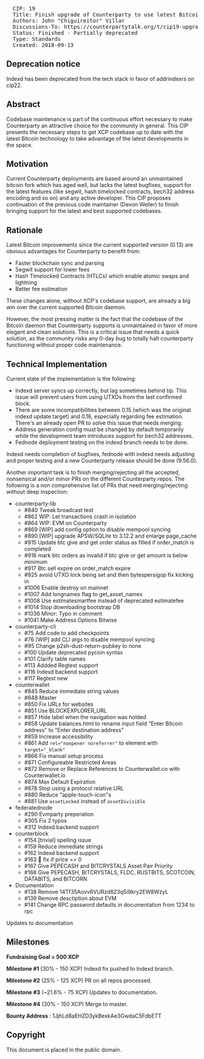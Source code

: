 <pre>
  CIP: 19
  Title: Finish upgrade of Counterparty to use latest Bitcoin and Indexd
  Authors: John "Chiguireitor" Villar
  Discussions-To: https://counterpartytalk.org/t/cip19-upgrade-to-bitcoin-0-16-2-and-indexd/5039
  Status: Finished - Partially deprecated
  Type: Standards
  Created: 2018-09-13
</pre>

## Deprecation notice ##

Indexd has been deprecated from the tech stack in favor of addrindexrs on cip22.

## Abstract ##

Codebase maintenance is part of the continuous effort necessary to make
Counterparty an attractive choice for the community in general. This CIP
presents the necessary steps to get XCP codebase up to date with the latest
Bitcoin technology to take advantage of the latest developments in the space.

## Motivation ##

Current Counterparty deployments are based around an unmaintained bitcoin fork
which has aged well, but lacks the latest bugfixes, support for the latest
features (like segwit, hash timelocked contracts, bech32 address encoding and
so on) and any active developer. This CIP proposes continuation of the previous
code maintainer (Devon Weller) to finish bringing support for the latest and
best supported codebases.

## Rationale ##

Latest Bitcoin improvements since the current supported version (0.13) are
obvious advantages for Counterparty to benefit from:

 * Faster blockchain sync and parsing
 * Segwit support for lower fees
 * Hash Timelocked Contracts (HTLCs) which enable atomic swaps and lightning
 * Better fee estimation

These changes alone, without XCP's codebase support, are already a big win over
the current supported Bitcoin daemon.

However, the most pressing matter is the fact that the codebase of the Bitcoin
daemon that Counterparty supports is unmaintained in favor of more elegant and
clean solutions. This is a critical issue that needs a quick solution, as the
community risks any 0-day bug to totally halt counterparty functioning without
proper code maintenance.

## Technical Implementation ##

Current state of the implementation is the following:

 * Indexd server syncs up correctly, but lag sometimes behind tip. This issue
   will prevent users from using UTXOs from the last confirmed block.
 * There are some incompatibilities between 0.15 (which was the original indexd
   update target) and 0.16, especially regarding fee estimation. There's an
   already open PR to solve this issue that needs merging.
 * Address generation config must be changed by default temporarily while the
   development team introduces support for bech32 addresses.
 * Fednode deployment testing on the indexd branch needs to be done.

Indexd needs completion of bugfixes, fednode with indexd needs adjusting and
proper testing and a new Counterparty release should be done (9.56.0).

Another important task is to finish merging/rejecting all the accepted,
nonsensical and/or minor PRs on the different Counterparty repos. The following
is a non comprehensive list of PRs that need merging/rejecting without deep
inspection:

 * counterparty-lib
   - #840 Tweak broadcast test
   - #862 WIP: Let transactions crash in isolation
   - #864 WIP: EVM on Counterparty
   - #869 [WIP] add config option to disable mempool syncing
   - #890 [WIP] upgrade APSW/SQLite to 3.12.2 and enlarge page_cache
   - #915 Update btc give and get order status as filled if order_match is
  completed
   - #916 mark btc orders as invalid if btc give or get amount is below minimum
   - #917 Btc sell expire on order_match expire
   - #925 avoid UTXO lock being set and then bytespersigop fix kicking in
   - #1006 Enable destroy on mainnet
   - #1007 Add longnames flag to get_asset_names
   - #1008 Use estimatesmartfee instead of deprecated estimatefee
   - #1014 Stop downloading bootstrap DB
   - #1036 Minor: Typo in comment
   - #1041 Make Address Options Bitwise
 * counterparty-cli
   - #75 Add code to add checkpoints
   - #76 [WIP] add CLI args to disable mempool syncing
   - #95 Change p2sh-dust-return-pubkey to none
   - #100 Update deprecated pycoin syntax
   - #101 Clarify table names
   - #113 Addded Regtest support
   - #116 Indexd backend support
   - #117 Regtest new
 * counterwallet
   - #845 Reduce immediate string values
   - #848 Master
   - #850 Fix URLs for websites
   - #851 Use BLOCKEXPLORER_URL
   - #857 Hide label when the navigation was holded
   - #858 Update balances.html to rename input field "Enter Bitcoin address" to
  "Enter destination address"
   - #859 Increase accessibility
   - #861 Add `rel="noopener noreferrer"` to <a> element with `target="_blank"`
   - #866 Fix manual setup process
   - #871 Configureable Restricted Areas
   - #872 Remove or Replace References to Counterwallet.co with Counterwallet.io
   - #874 Max Default Expiration
   - #878 Stop using a protocol relative URL
   - #880 Reduce "apple-touch-icon"s
   - #881 Use `assetLocked` instead of `assetDivisible`
 * federatednode
   - #290 Evmparty preperation
   - #305 Fix 2 typos
   - #312 Indexd backend support
 * counterblock
   - #154 [trivial] spelling issue
   - #159 Reduce immediate strings
   - #162 Indexd backend support
   - #163 :bug: fix if price == 0
   - #167 Give PEPECASH and BITCRYSTALS Asset Pair Priority
   - #168 Give PEPECASH, BITCRYSTALS, FLDC, RUSTBITS, SCOTCOIN, DATABITS, and
  BITCORN
 * Documentation
   - #138 Remove 14Tf35AovvRVURzd623q5i9kry2EW8WzyL
   - #139 Remove desctiption about EVM
   - #141 Change RPC password defaults in documentation from 1234 to rpc

Updates to documentation

## Milestones ##

**Fundraising Goal = 500 XCP**

**Milestone #1** (30% - 150 XCP)
Indexd fix pushed to Indexd branch.

**Milestone #2** (25% - 125 XCP)
PR on all repos processed.

**Milestone #3** (~21.6% - 75 XCP)
Updates to documentation.

**Milestone #4** (30% - 150 XCP)
Merge to master.

**Bounty Address** : 1JjhLd8aEHZD3ykBexkAe3GwdaC5FdbETT

## Copyright ##

This document is placed in the public domain.
